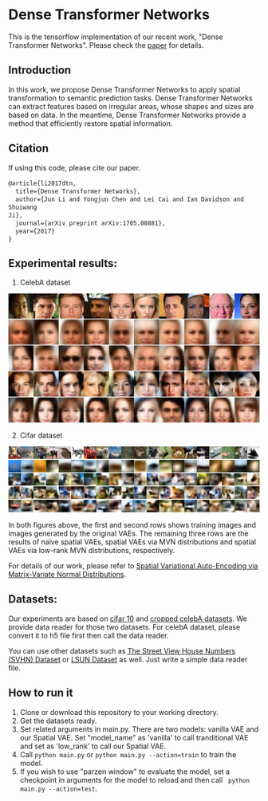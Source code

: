 # Dense Transformer Networks

This is the tensorflow implementation of our recent work, "Dense Transformer Networks". Please check the [paper](https://arxiv.org/abs/1705.08881) for details.

## Introduction

In this work, we propose Dense Transformer Networks to apply spatial transformation to semantic prediction tasks. 
Dense Transformer Networks can extract features based on irregular areas, whose shapes and sizes are based on data.
In the meantime, Dense Transformer Networks provide a method that efficiently restore spatial information.

## Citation
If using this code, please cite our paper.
```
@article{li2017dtn,
  title={Dense Transformer Networks},
  author={Jun Li and Yongjun Chen and Lei Cai and Ian Davidson and Shuiwang
Ji},
  journal={arXiv preprint arXiv:1705.08881},
  year={2017}
}
```


## Experimental results:
1. CelebA dataset

![image](https://github.com/divelab/Spatial-VAE-via-MVND/blob/master/results/celeba_new.png)

2. Cifar dataset

![image](https://github.com/divelab/Spatial-VAE-via-MVND/blob/master/results/cifar_new.png)


In both figures above, the first and second rows shows training images and images generated by the original VAEs. The
remaining three rows are the results of naïve spatial VAEs, spatial VAEs via MVN distributions and
spatial VAEs via low-rank MVN distributions, respectively.

For details of our work, please refer to [Spatial Variational Auto-Encoding via Matrix-Variate Normal Distributions](https://arxiv.org/abs/1705.06821).



## Datasets:

Our experiments are based on [cifar 10](https://www.cs.toronto.edu/~kriz/cifar.html) and [cropped celebA datasets](http://mmlab.ie.cuhk.edu.hk/projects/CelebA.html). We provide data reader for those two datasets. For celebA dataset, please convert it to h5 file first then call the data reader.

You can use other datasets such as [The Street View House Numbers (SVHN) Dataset](http://ufldl.stanford.edu/housenumbers/) or [LSUN Dataset](http://lsun.cs.princeton.edu/2016/) as well. Just write a simple data reader file. 

## How to run it

1. Clone or download this repository to your working directory.
2. Get the datasets ready.
3. Set related arguments in main.py. There are two models: vanilla VAE and our Spatial VAE. Set "model_name" as 'vanilla' to call tranditional VAE and set as 'low_rank' to call our Spatial VAE.
4. Call ``` python main.py ``` or  ``` python main.py --action=train ``` to train the model.
5. If you wish to use "parzen window" to evaluate the model, set a checkpoint in arguments for the model to reload and then call ``` python main.py --action=test```.






